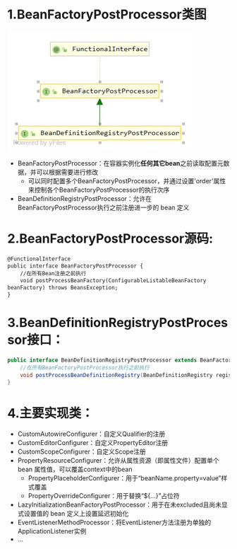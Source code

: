 # 1.BeanFactoryPostProcessor类图
![](img/BeanFactoryPostProcessor类结构.jpg)
- BeanFactoryPostProcessor：在容器实例化**任何其它bean**之前读取配置元数据，并可以根据需要进行修改
    - 可以同时配置多个BeanFactoryPostProcessor，并通过设置'order'属性来控制各个BeanFactoryPostProcessor的执行次序
- BeanDefinitionRegistryPostProcessor：允许在BeanFactoryPostProcessor执行之前注册进一步的 bean 定义

# 2.BeanFactoryPostProcessor源码:
```
@FunctionalInterface
public interface BeanFactoryPostProcessor {
    //在所有Bean注册之前执行
    void postProcessBeanFactory(ConfigurableListableBeanFactory beanFactory) throws BeansException;
}
```

# 3.BeanDefinitionRegistryPostProcessor接口：
```java
public interface BeanDefinitionRegistryPostProcessor extends BeanFactoryPostProcessor {
    //在所有BeanFactoryPostProcessor执行之前执行
    void postProcessBeanDefinitionRegistry(BeanDefinitionRegistry registry) throws BeansException;
}
```

# 4.主要实现类：
- CustomAutowireConfigurer：自定义Qualifier的注册
- CustomEditorConfigurer：自定义PropertyEditor注册
- CustomScopeConfigurer：自定义Scope注册
- PropertyResourceConfigurer：允许从属性资源（即属性文件）配置单个 bean 属性值，可以覆盖context中的bean
    - PropertyPlaceholderConfigurer：用于“beanName.property=value”样式覆盖
    - PropertyOverrideConfigurer：用于替换“${...}”占位符
- LazyInitializationBeanFactoryPostProcessor：用于在未excluded且尚未显式设置值的 bean 定义上设置延迟初始化
- EventListenerMethodProcessor：将EventListener方法注册为单独的ApplicationListener实例
- ...
